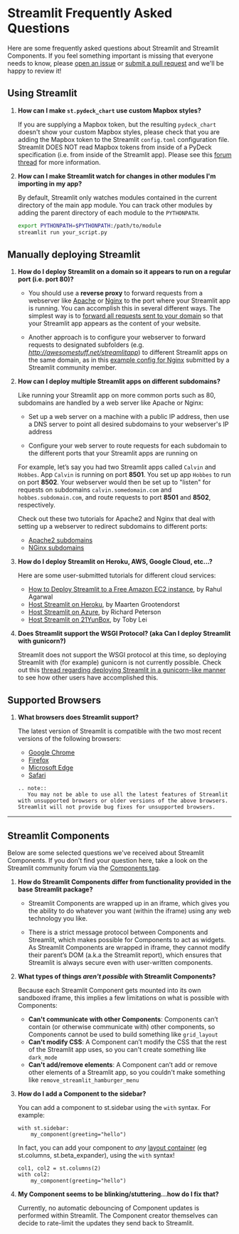 # Streamlit Frequently Asked Questions

Here are some frequently asked questions about Streamlit and Streamlit Components. If you feel something important is missing that everyone needs to know, please [open an issue](https://github.com/streamlit/streamlit/issues) or [submit a pull request](https://github.com/streamlit/streamlit/pulls) and we'll be happy to review it!

## Using Streamlit

1. **How can I make `st.pydeck_chart` use custom Mapbox styles?**

   If you are supplying a Mapbox token, but the resulting `pydeck_chart` doesn't show your custom Mapbox styles, please check that you are adding the Mapbox token to the Streamlit `config.toml` configuration file. Streamlit DOES NOT read Mapbox tokens from inside of a PyDeck specification (i.e. from inside of the Streamlit app). Please see this [forum thread](https://discuss.streamlit.io/t/deprecation-warning-deckgl-pydeck-maps-to-require-mapbox-token-for-production-usage/2982/10) for more information.

2. **How can I make Streamlit watch for changes in other modules I'm importing in my app?**

   By default, Streamlit only watches modules contained in the current directory of the main app module. You can track other modules by adding the parent directory of each module to the `PYTHONPATH`.

   ```bash
   export PYTHONPATH=$PYTHONPATH:/path/to/module
   streamlit run your_script.py
   ```

## Manually deploying Streamlit

1. **How do I deploy Streamlit on a domain so it appears to run on a regular port (i.e. port 80)?**

   - You should use a **reverse proxy** to forward requests from a webserver like [Apache](https://httpd.apache.org/) or [Nginx](https://www.nginx.com/) to the port where your Streamlit app is running. You can accomplish this in several different ways. The simplest way is to [forward all requests sent to your domain](https://discuss.streamlit.io/t/permission-denied-in-ec2-port-80/798/3) so that your Streamlit app appears as the content of your website.

   - Another approach is to configure your webserver to forward requests to designated subfolders (e.g. _http://awesomestuff.net/streamlitapp_) to different Streamlit apps on the same domain, as in this [example config for Nginx](https://discuss.streamlit.io/t/how-to-use-streamlit-with-nginx/378/7) submitted by a Streamlit community member.

2. **How can I deploy multiple Streamlit apps on different subdomains?**

   Like running your Streamlit app on more common ports such as 80, subdomains are handled by a web server like Apache or Nginx:

   - Set up a web server on a machine with a public IP address, then use a DNS server to point all desired subdomains to your webserver's IP address

   - Configure your web server to route requests for each subdomain to the different ports that your Streamlit apps are running on

   For example, let’s say you had two Streamlit apps called `Calvin` and `Hobbes`. App `Calvin` is running on port **8501**. You set up app `Hobbes` to run on port **8502**. Your webserver would then be set up to "listen" for requests on subdomains `calvin.somedomain.com` and `hobbes.subdomain.com`, and route requests to port **8501** and **8502**, respectively.

   Check out these two tutorials for Apache2 and Nginx that deal with setting up a webserver to redirect subdomains to different ports:

   - [Apache2 subdomains](https://stackoverflow.com/questions/8541182/apache-redirect-to-another-port)
   - [NGinx subdomains](https://gist.github.com/soheilhy/8b94347ff8336d971ad0)

3. **How do I deploy Streamlit on Heroku, AWS, Google Cloud, etc...?**

   Here are some user-submitted tutorials for different cloud services:

   - [How to Deploy Streamlit to a Free Amazon EC2 instance](https://towardsdatascience.com/how-to-deploy-a-streamlit-app-using-an-amazon-free-ec2-instance-416a41f69dc3), by Rahul Agarwal
   - [Host Streamlit on Heroku](https://towardsdatascience.com/quickly-build-and-deploy-an-application-with-streamlit-988ca08c7e83), by Maarten Grootendorst
   - [Host Streamlit on Azure](https://towardsdatascience.com/deploying-a-streamlit-web-app-with-azure-app-service-1f09a2159743), by Richard Peterson
   - [Host Streamlit on 21YunBox](https://www.21yunbox.com/docs/#/deploy-streamlit), by Toby Lei

4. **Does Streamlit support the WSGI Protocol? (aka Can I deploy Streamlit with gunicorn?)**

   Streamlit does not support the WSGI protocol at this time, so deploying Streamlit with (for example) gunicorn is not currently possible. Check out this [thread regarding deploying Streamlit in a gunicorn-like manner](https://discuss.streamlit.io/t/how-do-i-set-the-server-to-0-0-0-0-for-deployment-using-docker/216) to see how other users have accomplished this.

## Supported Browsers

1. **What browsers does Streamlit support?**

   The latest version of Streamlit is compatible with the two most recent versions of the following browsers:

   - [Google Chrome](https://www.google.com/chrome/browser)
   - [Firefox](https://www.mozilla.org/en-US/firefox/new/)
   - [Microsoft Edge](https://www.microsoft.com/windows/microsoft-edge)
   - [Safari](https://www.apple.com/safari/)

   ```eval_rst
   .. note::
      You may not be able to use all the latest features of Streamlit with unsupported browsers or older versions of the above browsers. Streamlit will not provide bug fixes for unsupported browsers.
   ```

---

## Streamlit Components

Below are some selected questions we've received about Streamlit Components. If you don't find your question here, take a look on the Streamlit community forum via the [Components tag](https://discuss.streamlit.io/tag/custom-components).

1. **How do Streamlit Components differ from functionality provided in the base Streamlit package?**

   - Streamlit Components are wrapped up in an iframe, which gives you the ability to do whatever you want (within the iframe) using any web technology you like.

   - There is a strict message protocol between Components and Streamlit, which makes possible for Components to act as widgets. As Streamlit Components are wrapped in iframe, they cannot modify their parent’s DOM (a.k.a the Streamlit report), which ensures that Streamlit is always secure even with user-written components.

2. **What types of things _*aren't possible*_ with Streamlit Components?**

   Because each Streamlit Component gets mounted into its own sandboxed iframe, this implies a few limitations on what is possible with Components:

   - **Can't communicate with other Components**: Components can’t contain (or otherwise communicate with) other components, so Components cannot be used to build something like `grid_layout`
   - **Can't modify CSS**: A Component can’t modify the CSS that the rest of the Streamlit app uses, so you can't create something like `dark_mode`
   - **Can't add/remove elements**: A Component can’t add or remove other elements of a Streamlit app, so you couldn't make something like `remove_streamlit_hamburger_menu`

3. **How do I add a Component to the sidebar?**

   You can add a component to st.sidebar using the `with` syntax. For example:

   ```
   with st.sidebar:
       my_component(greeting="hello")
   ```

   In fact, you can add your component to _any_ [layout container](./api.html#lay-out-your-app) (eg st.columns, st.beta_expander), using the `with` syntax!

   ```
   col1, col2 = st.columns(2)
   with col2:
       my_component(greeting="hello")
   ```

4. **My Component seems to be blinking/stuttering...how do I fix that?**

   Currently, no automatic debouncing of Component updates is performed within Streamlit. The Component creator themselves can decide to rate-limit the updates they send back to Streamlit.
